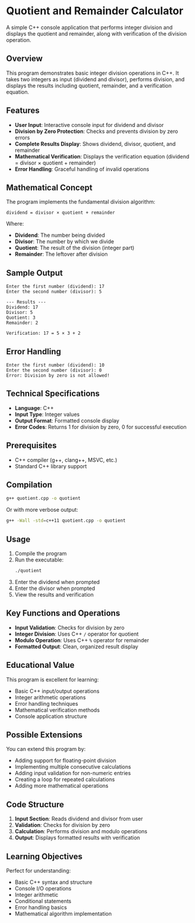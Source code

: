# Quotient and Remainder Calculator

A simple C++ console application that performs integer division and displays the quotient and remainder, along with verification of the division operation.

## Overview

This program demonstrates basic integer division operations in C++. It takes two integers as input (dividend and divisor), performs division, and displays the results including quotient, remainder, and a verification equation.

## Features

- **User Input**: Interactive console input for dividend and divisor
- **Division by Zero Protection**: Checks and prevents division by zero errors
- **Complete Results Display**: Shows dividend, divisor, quotient, and remainder
- **Mathematical Verification**: Displays the verification equation (dividend = divisor × quotient + remainder)
- **Error Handling**: Graceful handling of invalid operations

## Mathematical Concept

The program implements the fundamental division algorithm:
```
dividend = divisor × quotient + remainder
```

Where:
- **Dividend**: The number being divided
- **Divisor**: The number by which we divide
- **Quotient**: The result of the division (integer part)
- **Remainder**: The leftover after division

## Sample Output

```
Enter the first number (dividend): 17
Enter the second number (divisor): 5

--- Results ---
Dividend: 17
Divisor: 5
Quotient: 3
Remainder: 2

Verification: 17 = 5 × 3 + 2
```

## Error Handling

```
Enter the first number (dividend): 10
Enter the second number (divisor): 0
Error: Division by zero is not allowed!
```

## Technical Specifications

- **Language**: C++
- **Input Type**: Integer values
- **Output Format**: Formatted console display
- **Error Codes**: Returns 1 for division by zero, 0 for successful execution

## Prerequisites

- C++ compiler (g++, clang++, MSVC, etc.)
- Standard C++ library support

## Compilation

```bash
g++ quotient.cpp -o quotient
```

Or with more verbose output:
```bash
g++ -Wall -std=c++11 quotient.cpp -o quotient
```

## Usage

1. Compile the program
2. Run the executable:
   ```bash
   ./quotient
   ```
3. Enter the dividend when prompted
4. Enter the divisor when prompted
5. View the results and verification

## Key Functions and Operations

- **Input Validation**: Checks for division by zero
- **Integer Division**: Uses C++ `/` operator for quotient
- **Modulo Operation**: Uses C++ `%` operator for remainder
- **Formatted Output**: Clean, organized result display

## Educational Value

This program is excellent for learning:
- Basic C++ input/output operations
- Integer arithmetic operations
- Error handling techniques
- Mathematical verification methods
- Console application structure

## Possible Extensions

You can extend this program by:
- Adding support for floating-point division
- Implementing multiple consecutive calculations
- Adding input validation for non-numeric entries
- Creating a loop for repeated calculations
- Adding more mathematical operations

## Code Structure

1. **Input Section**: Reads dividend and divisor from user
2. **Validation**: Checks for division by zero
3. **Calculation**: Performs division and modulo operations
4. **Output**: Displays formatted results with verification

## Learning Objectives

Perfect for understanding:
- Basic C++ syntax and structure
- Console I/O operations
- Integer arithmetic
- Conditional statements
- Error handling basics
- Mathematical algorithm implementation
